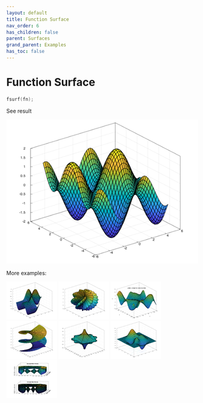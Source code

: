 ```yaml
---
layout: default
title: Function Surface
nav_order: 6
has_children: false
parent: Surfaces
grand_parent: Examples
has_toc: false
---
```

# Function Surface

```cpp
fsurf(fn);
```


See result

[![example_fsurf_1](fsurf/fsurf_1.png)](https://github.com/alandefreitas/matplotplusplus/blob/master/examples/surfaces/fsurf/fsurf_1.cpp)

More examples:
    
[![example_fsurf_2](fsurf/fsurf_2_thumb.png)](https://github.com/alandefreitas/matplotplusplus/blob/master/examples/surfaces/fsurf/fsurf_2.cpp)  [![example_fsurf_3](fsurf/fsurf_3_thumb.png)](https://github.com/alandefreitas/matplotplusplus/blob/master/examples/surfaces/fsurf/fsurf_3.cpp)  [![example_fsurf_4](fsurf/fsurf_4_thumb.png)](https://github.com/alandefreitas/matplotplusplus/blob/master/examples/surfaces/fsurf/fsurf_4.cpp)  [![example_fsurf_5](fsurf/fsurf_5_thumb.png)](https://github.com/alandefreitas/matplotplusplus/blob/master/examples/surfaces/fsurf/fsurf_5.cpp)  [![example_fsurf_6](fsurf/fsurf_6_thumb.png)](https://github.com/alandefreitas/matplotplusplus/blob/master/examples/surfaces/fsurf/fsurf_6.cpp)  [![example_fsurf_7](fsurf/fsurf_7_thumb.png)](https://github.com/alandefreitas/matplotplusplus/blob/master/examples/surfaces/fsurf/fsurf_7.cpp)  [![example_fsurf_8](fsurf/fsurf_8_thumb.png)](https://github.com/alandefreitas/matplotplusplus/blob/master/examples/surfaces/fsurf/fsurf_8.cpp)

  




<!-- Generated with mdsplit: https://github.com/alandefreitas/mdsplit -->
